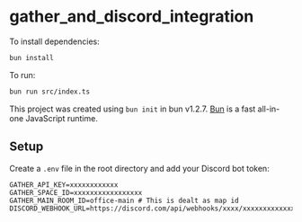 # gather_and_discord_integration

To install dependencies:

```bash
bun install
```

To run:

```bash
bun run src/index.ts
```

This project was created using `bun init` in bun v1.2.7. [Bun](https://bun.sh) is a fast all-in-one JavaScript runtime.

## Setup

Create a `.env` file in the root directory and add your Discord bot token:

```env
GATHER_API_KEY=xxxxxxxxxxxx
GATHER_SPACE_ID=xxxxxxxxxxxxxxxxx
GATHER_MAIN_ROOM_ID=office-main # This is dealt as map id
DISCORD_WEBHOOK_URL=https://discord.com/api/webhooks/xxxx/xxxxxxxxxxxxxxxxxxxxxxxxxxxx
```
